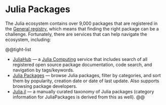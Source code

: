 # Julia Packages

The Julia ecosystem contains over 9,000 packages that are registered in the [General registry](https://github.com/JuliaRegistries/General), which means that finding the right package can be a challenge. Fortunately, there are services that can help navigate the ecosystem, including:

@@tight-list
* [JuliaHub](https://juliahub.com/ui/Packages) — a [Julia Computing](https://juliacomputing.com) service that includes search of all registered open source package documentation, code search, and navigation by tags/keywords.
* [Julia Packages](https://juliapackages.com) — browse Julia packages, filter by categories, and sort them by popularity, creation date or date of last update. Also supports browsing package developers.
* [Julia.jl](https://github.com/svaksha/Julia.jl) — a manually curated taxonomy of Julia packages (category information for JuliaPackages is derived from this as well).
@@
